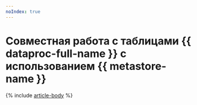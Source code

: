 ```yaml
---
noIndex: true
---
```


# Совместная работа с таблицами {{ dataproc-full-name }} с использованием {{ metastore-name }}

{% include [article-body](../../_tutorials/dataplatform/data-processing/data-processing-to-data-processing.md) %}
